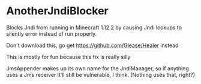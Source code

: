 # AnotherJndiBlocker
 Blocks Jndi from running in Minecraft 1.12.2 by causing Jndi lookups to silently error instead of run properly.
 
 Don't download this, go get https://github.com/Glease/Healer instead

 This is mostly for fun because this fix is really silly
 
 JmsAppender makes up its own name for the JndiManager, so if anything uses a Jms receiver it'll still be vulnerable, I think.
 (Nothing uses that, right?)
